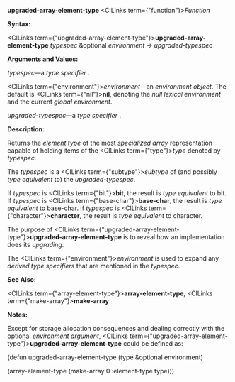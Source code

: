 **upgraded-array-element-type** <ClLinks  term={"function"}><i>Function</i></ClLinks> 



**Syntax:** 



<ClLinks  term={"upgraded-array-element-type"}><b>upgraded-array-element-type</b></ClLinks> *typespec* &amp;optional *environment → upgraded-typespec* 



**Arguments and Values:** 



*typespec*—a *type specifier* . 



<ClLinks  term={"environment"}><i>environment</i></ClLinks>—an *environment object*. The default is <ClLinks  term={"nil"}><b>nil</b></ClLinks>, denoting the *null lexical environment* and the current *global environment*. 



*upgraded-typespec*—a *type specifier* . 



**Description:** 



Returns the *element type* of the most *specialized array* representation capable of holding items of the <ClLinks  term={"type"}><i>type</i></ClLinks> denoted by *typespec*. 



The *typespec* is a <ClLinks  term={"subtype"}><i>subtype</i></ClLinks> of (and possibly *type equivalent* to) the *upgraded-typespec*. 



If *typespec* is <ClLinks  term={"bit"}><b>bit</b></ClLinks>, the result is *type equivalent* to bit. If *typespec* is <ClLinks  term={"base-char"}><b>base-char</b></ClLinks>, the result is *type equivalent* to base-char. If *typespec* is <ClLinks  term={"character"}><b>character</b></ClLinks>, the result is *type equivalent* to character. 



The purpose of <ClLinks  term={"upgraded-array-element-type"}><b>upgraded-array-element-type</b></ClLinks> is to reveal how an implementation does its *upgrading*. 



The <ClLinks  term={"environment"}><i>environment</i></ClLinks> is used to expand any *derived type specifiers* that are mentioned in the *typespec*. 



**See Also:** 



<ClLinks  term={"array-element-type"}><b>array-element-type</b></ClLinks>, <ClLinks  term={"make-array"}><b>make-array</b></ClLinks> 



**Notes:** 



Except for storage allocation consequences and dealing correctly with the optional *environment argument*, <ClLinks  term={"upgraded-array-element-type"}><b>upgraded-array-element-type</b></ClLinks> could be defined as: 



(defun upgraded-array-element-type (type &amp;optional environment) 



(array-element-type (make-array 0 :element-type type))) 







 



 



